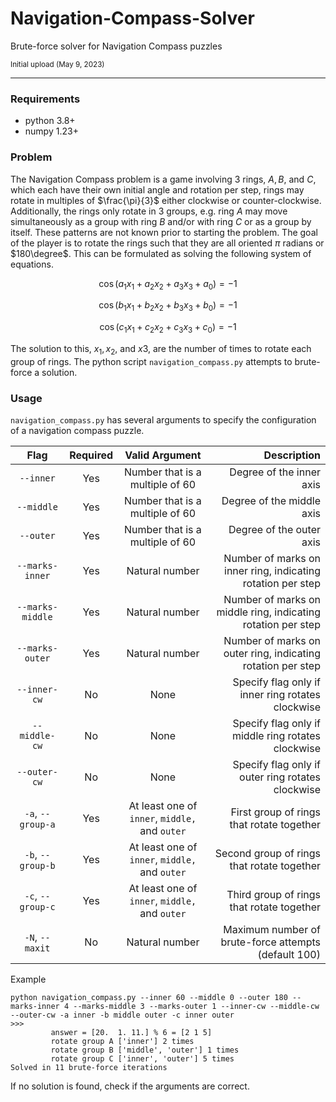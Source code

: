 # Navigation-Compass-Solver
Brute-force solver for Navigation Compass puzzles

<sub>Initial upload (May 9, 2023)</sub>

---

### Requirements

- python 3.8+
- numpy 1.23+

### Problem 

The Navigation Compass problem is a game involving 3 rings, $A, B,$ and $C$, which each have their own initial angle and rotation per step, rings may rotate in multiples of $\frac{\pi}{3}$ either clockwise or counter-clockwise. Additionally, the rings only rotate in 3 groups, e.g. ring $A$ may move simultaneously as a group with ring $B$ and/or with ring $C$ or as a group by itself. These patterns are not known prior to starting the problem. The goal of the player is to rotate the rings such that they are all oriented $\pi$ radians or $180\degree$. This can be formulated as solving the following system of equations.

$$ \cos(a_1 x_1 + a_2 x_2 + a_3 x_3 + a_0) = -1 $$

$$ \cos(b_1 x_1 + b_2 x_2 + b_3 x_3 + b_0) = -1 $$

$$ \cos(c_1 x_1 + c_2 x_2 + c_3 x_3 + c_0) = -1 $$

The solution to this, $x_1, x_2,$ and $x3$, are the number of times to rotate each group of rings. The python script `navigation_compass.py` attempts to brute-force a solution.

### Usage

`navigation_compass.py` has several arguments to specify the configuration of a navigation compass puzzle.

| Flag | Required | Valid Argument | Description |
| :--------: | :---: | :----: | ----: |
| `--inner` | Yes | Number that is a multiple of 60 | Degree of the inner axis | 
| `--middle` | Yes | Number that is a multiple of 60 | Degree of the middle axis | 
| `--outer` | Yes | Number that is a multiple of 60 | Degree of the outer axis | 
| `--marks-inner` | Yes | Natural number | Number of marks on inner ring, indicating rotation per step | 
| `--marks-middle` | Yes | Natural number | Number of marks on middle ring, indicating rotation per step | 
| `--marks-outer` | Yes | Natural number | Number of marks on outer ring, indicating rotation per step | 
| `--inner-cw` | No | None | Specify flag only if inner ring rotates clockwise | 
| `--middle-cw` | No | None | Specify flag only if middle ring rotates clockwise | 
| `--outer-cw` | No | None | Specify flag only if outer ring rotates clockwise | 
| `-a`, `--group-a` | Yes | At least one of `inner`, `middle,` and  `outer` | First group of rings that rotate together | 
| `-b`, `--group-b` | Yes | At least one of `inner`, `middle,` and  `outer` | Second group of rings that rotate together |  
| `-c`, `--group-c` | Yes | At least one of `inner`, `middle,` and  `outer` | Third group of rings that rotate together | 
| `-N`, `--maxit` | No | Natural number | Maximum number of brute-force attempts (default 100) | 

Example
```
python navigation_compass.py --inner 60 --middle 0 --outer 180 --marks-inner 4 --marks-middle 3 --marks-outer 1 --inner-cw --middle-cw --outer-cw -a inner -b middle outer -c inner outer
>>>
         answer = [20.  1. 11.] % 6 = [2 1 5]
         rotate group A ['inner'] 2 times
         rotate group B ['middle', 'outer'] 1 times
         rotate group C ['inner', 'outer'] 5 times
Solved in 11 brute-force iterations
```

If no solution is found, check if the arguments are correct.
